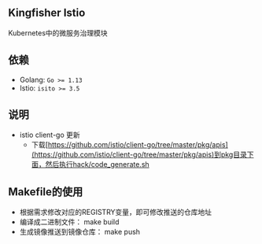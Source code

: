## Kingfisher Istio

Kubernetes中的微服务治理模块

## 依赖

- Golang: `Go >= 1.13`
- Istio: `isito >= 3.5`

## 说明

- istio client-go 更新 
    - 下载[https://github.com/istio/client-go/tree/master/pkg/apis](https://github.com/istio/client-go/tree/master/pkg/apis)到pkg目录下面，然后执行hack/code_generate.sh

## Makefile的使用

- 根据需求修改对应的REGISTRY变量，即可修改推送的仓库地址
- 编译成二进制文件： make build
- 生成镜像推送到镜像仓库： make push

